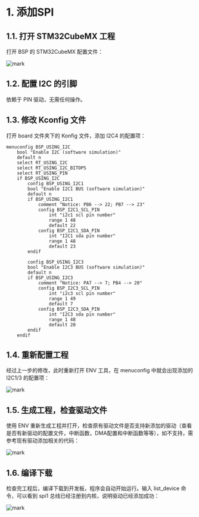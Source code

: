 # 1. 添加SPI
## 1.1. 打开 STM32CubeMX 工程

打开 BSP 的 STM32CubeMX 配置文件：

![mark](http://mculover666.cn/image/20190827/PAmcyQgMgnQj.png?imageslim)

## 1.2. 配置 I2C 的引脚

依赖于 PIN 驱动，无需任何操作。

## 1.3. 修改 Kconfig 文件

打开 board 文件夹下的 Konfig 文件，添加 I2C4 的配置项：

    menuconfig BSP_USING_I2C    
        bool "Enable I2C (software simulation)"
        default n
        select RT_USING_I2C
        select RT_USING_I2C_BITOPS
        select RT_USING_PIN
        if BSP_USING_I2C
            config BSP_USING_I2C1
            bool "Enable I2C1 BUS (software simulation)"
            default n
            if BSP_USING_I2C1
                comment "Notice: PB6 --> 22; PB7 --> 23" 
                config BSP_I2C1_SCL_PIN
                    int "i2c1 scl pin number"
                    range 1 48
                    default 22
                config BSP_I2C1_SDA_PIN
                    int "I2C1 sda pin number"
                    range 1 48
                    default 23
            endif

            config BSP_USING_I2C3
            bool "Enable I2C3 BUS (software simulation)"
            default n
            if BSP_USING_I2C3
                comment "Notice: PA7 --> 7; PB4 --> 20" 
                config BSP_I2C3_SCL_PIN
                    int "i2c3 scl pin number"
                    range 1 49
                    default 7
                config BSP_I2C3_SDA_PIN
                    int "I2C3 sda pin number"
                    range 1 48
                    default 20
            endif
        endif

## 1.4. 重新配置工程

经过上一步的修改，此时重新打开 ENV 工具，在 menuconfig 中就会出现添加的 I2C1/3 的配置项：

![mark](http://mculover666.cn/image/20190828/YbD5CLq0GLe0.png?imageslim)

## 1.5. 生成工程，检查驱动文件

使用 ENV 重新生成工程并打开，检查原有驱动文件是否支持新添加的驱动（查看是否有新驱动的配置文件，中断函数，DMA配置和中断函数等等），如不支持，需参考现有驱动添加相关的代码：

![mark](http://mculover666.cn/image/20190828/3LDLzQxj29p0.png?imageslim)

## 1.6. 编译下载

检查完工程后，编译下载到开发板，程序会自动开始运行。输入 list_device 命令，可以看到 spi1 总线已经注册到内核，说明驱动已经添加成功：

![mark](http://mculover666.cn/image/20190828/dQFKE7LKGzei.png?imageslim)




